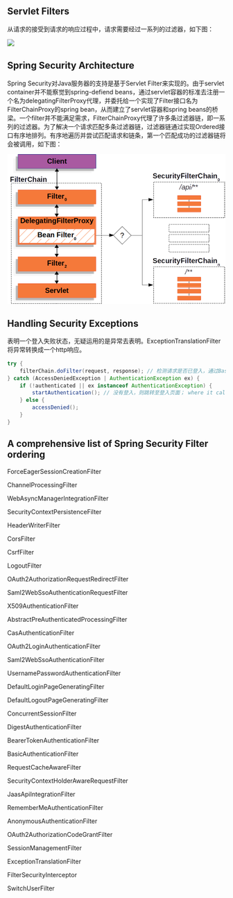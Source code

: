 

## Servlet Filters
从请求的接受到请求的响应过程中，请求需要经过一系列的过滤器，如下图：

![](https://github.com/jiaying2001/CocoaDessert/blob/main/doc/SpringSecurity/img/servlet-container.png.png)

## Spring Security Architecture
Spring Security对Java服务器的支持是基于Servlet Filter来实现的。由于servlet container并不能察觉到spring-defiend beans，通过servlet容器的标准去注册一个名为delegatingFilterProxy代理，并委托给一个实现了Filter接口名为FilterChainProxy的spring bean，从而建立了servlet容器和spring beans的桥梁。一个filter并不能满足需求，FilterChainProxy代理了许多条过滤器链，即一系列的过滤器。为了解决一个请求匹配多条过滤器链，过滤器链通过实现Ordered接口有序地排列。有序地遍历并尝试匹配请求和链条，第一个匹配成功的过滤器链将会被调用，如下图：

![](https://github.com/jiaying2001/CocoaDessert/blob/main/doc/SpringSecurity/img/multi-securityfilterchain.png)

## Handling Security Exceptions
表明一个登入失败状态，无疑运用的是异常去表明。ExceptionTranslationFilter将异常转换成一个http响应。
```java
try {
	filterChain.doFilter(request, response); // 检测请求是否已登入，通过BasicAuthenticationFilter。
} catch (AccessDeniedException | AuthenticationException ex) { 
	if (!authenticated || ex instanceof AuthenticationException) {
		startAuthentication(); // 没有登入，则跳转至登入页面； where it calls AuthenticationEntryPoint rendering login page.
	} else {
		accessDenied();
	}
}
```
##  A comprehensive list of Spring Security Filter ordering
ForceEagerSessionCreationFilter

ChannelProcessingFilter

WebAsyncManagerIntegrationFilter

SecurityContextPersistenceFilter

HeaderWriterFilter

CorsFilter

CsrfFilter

LogoutFilter

OAuth2AuthorizationRequestRedirectFilter

Saml2WebSsoAuthenticationRequestFilter

X509AuthenticationFilter

AbstractPreAuthenticatedProcessingFilter

CasAuthenticationFilter

OAuth2LoginAuthenticationFilter

Saml2WebSsoAuthenticationFilter

UsernamePasswordAuthenticationFilter

DefaultLoginPageGeneratingFilter

DefaultLogoutPageGeneratingFilter

ConcurrentSessionFilter

DigestAuthenticationFilter

BearerTokenAuthenticationFilter

BasicAuthenticationFilter

RequestCacheAwareFilter

SecurityContextHolderAwareRequestFilter

JaasApiIntegrationFilter

RememberMeAuthenticationFilter

AnonymousAuthenticationFilter

OAuth2AuthorizationCodeGrantFilter

SessionManagementFilter

ExceptionTranslationFilter

FilterSecurityInterceptor

SwitchUserFilter
